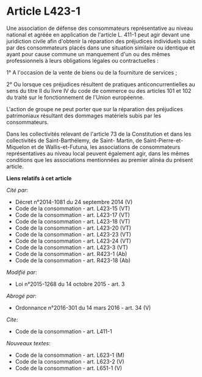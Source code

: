 # Article L423-1

Une association de défense des consommateurs représentative au niveau national et agréée en application de l'article L. 411-1
peut agir devant une juridiction civile afin d'obtenir la réparation des préjudices individuels subis par des consommateurs
placés dans une situation similaire ou identique et ayant pour cause commune un manquement d'un ou des mêmes professionnels à
leurs obligations légales ou contractuelles : 

1° A l'occasion de la vente de biens ou de la fourniture de services ; 

2° Ou lorsque ces préjudices résultent de pratiques anticoncurrentielles au sens du titre II du livre IV du code de commerce
ou des articles 101 et 102 du traité sur le fonctionnement de l'Union européenne. 

L'action de groupe ne peut porter que sur la réparation des préjudices patrimoniaux résultant des dommages matériels subis
par les consommateurs.

Dans les collectivités relevant de l'article 73 de la Constitution et dans les collectivités de Saint-Barthélemy, de Saint-
Martin, de Saint-Pierre-et-Miquelon et de Wallis-et-Futuna, les associations de consommateurs représentatives au niveau local
peuvent également agir, dans les mêmes conditions que les associations mentionnées au premier alinéa du présent article.

**Liens relatifs à cet article**

_Cité par_:

  - Décret n°2014-1081 du 24 septembre 2014 (V)
  - Code de la consommation - art. L423-15 (VT)
  - Code de la consommation - art. L423-17 (VT)
  - Code de la consommation - art. L423-18 (VT)
  - Code de la consommation - art. L423-20 (VT)
  - Code de la consommation - art. L423-23 (VT)
  - Code de la consommation - art. L423-24 (VT)
  - Code de la consommation - art. L423-3 (VT)
  - Code de la consommation - art. R423-1 (Ab)
  - Code de la consommation - art. R423-18 (Ab)

_Modifié par_:

  - Loi n°2015-1268 du 14 octobre 2015 - art. 3

_Abrogé par_:

  - Ordonnance n°2016-301 du 14 mars 2016 - art. 34 (V)

_Cite_:

  - Code de la consommation - art. L411-1

_Nouveaux textes_:

  - Code de la consommation - art. L623-1 (M)
  - Code de la consommation - art. L623-2 (V)
  - Code de la consommation - art. L651-1 (V)
